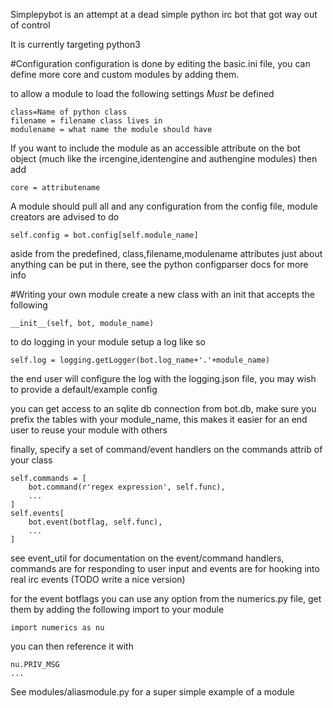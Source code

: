 Simplepybot is an attempt at a dead simple python irc bot that got way out of control

It is currently targeting python3

#Configuration
configuration is done by editing the basic.ini file, you can define more core and custom modules by adding them.

to allow a module to load the following settings *Must* be defined
```
class=Name of python class
filename = filename class lives in
modulename = what name the module should have
```
If you want to include the module as an accessible attribute on the bot object (much like the ircengine,identengine and authengine modules) then add
```
core = attributename
```
A module should pull all and any configuration from the config file, module creators are advised to do
```
self.config = bot.config[self.module_name]
```
aside from the predefined, class,filename,modulename attributes just about anything can be put in there, see the python configparser docs for more info

#Writing your own module
create a new class with an init that accepts the following
```
__init__(self, bot, module_name)
```
to do logging in your module setup a log like so
```
self.log = logging.getLogger(bot.log_name+'.'+module_name)
```
the end user will configure the log with the logging.json file, you may wish to provide a default/example config

you can get access to an sqlite db connection from bot.db, make sure you prefix the tables with your module_name, this makes it easier for an end user to reuse your module with others

finally, specify a set of command/event handlers on the commands attrib of your class
```
self.commands = [
    bot.command(r'regex expression', self.func),
    ...
]
self.events[
    bot.event(botflag, self.func),
    ...
]
```
see event_util for documentation on the event/command handlers, commands are for responding to user input and events are for hooking into real irc events (TODO write a nice version)

for the event botflags you can use any option from the numerics.py file, get them by adding the following import to your module
```
import numerics as nu
```
you can then reference it with
```
nu.PRIV_MSG
...
```

See modules/aliasmodule.py for a super simple example of a module



